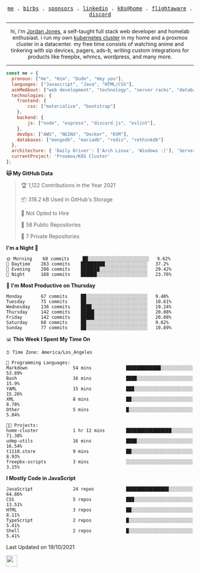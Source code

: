 <p align="center">
  <samp>
    <a href="https://jordanjones.org/">me</a> .
    <a href="https://twitter.com/kashalls">birbs</a> .
    <a href="https://github.com/sponsors/kashalls">sponsors</a> .
    <a href="https://linkedin.com/in/jordpjones">linkedin</a> .
    <a href="https://github.com/kashalls/home-cluster">k8s@home</a> .
    <a href="https://flightaware.com/adsb/stats/user/kashalls">flightaware</a> .
    <a href="https://discord.gg/ctgrp8k">discord</a>
  </samp>
</p>

---

<p align="center">hi, i'm <a href="https://jordanjones.org/">Jordan Jones</a>, a self-taught full stack web developer and homelab enthusiast. i run my own <a href="https://github.com/kashalls/home-cluster">kubernetes cluster</a> in my home and a proxmox cluster in a datacenter. my free time consists of watching anime and tinkering with sip devices, pagers, ads-b, writing custom integrations for products like freepbx, whmcs, wordpress, and many more.</p>

---


```javascript
const me = {
  pronoun: ["He", "Him", "Dude", "Hey you"],
  languages: ["Javascript", "Java", "HTML/CSS"],
  askMeAbout: ["web development", "technology", "server racks", "databases"],
  technologies: {
    frontend: {
        css: ["materialize", "bootstrap"]
    },
    backend: {
        js: ["node", "express", "discord.js", "eslint"],
    },
    devOps: ["AWS", "NGINX", "Docker", "KVM"],
    databases: ["mongodb", "mariadb", "redis", "rethinkdb"]
  },
  architecture: { 'Daily Driver': ['Arch Linux', 'Windows :['], 'Server Applications': 'Ubuntu Focal' },
  currentProject: 'Proxmox/K8S Cluster'
};
```

<!--START_SECTION:waka-->
**🐱 My GitHub Data** 

> 🏆 1,122 Contributions in the Year 2021
 > 
> 📦 318.2 kB Used in GitHub's Storage 
 > 
> 🚫 Not Opted to Hire
 > 
> 📜 58 Public Repositories 
 > 
> 🔑 7 Private Repositories  
 > 
**I'm a Night 🦉** 

```text
🌞 Morning    68 commits     ██░░░░░░░░░░░░░░░░░░░░░░░   9.62% 
🌆 Daytime    263 commits    █████████░░░░░░░░░░░░░░░░   37.2% 
🌃 Evening    208 commits    ███████░░░░░░░░░░░░░░░░░░   29.42% 
🌙 Night      168 commits    ██████░░░░░░░░░░░░░░░░░░░   23.76%

```
📅 **I'm Most Productive on Thursday** 

```text
Monday       67 commits     ██░░░░░░░░░░░░░░░░░░░░░░░   9.48% 
Tuesday      75 commits     ██░░░░░░░░░░░░░░░░░░░░░░░   10.61% 
Wednesday    136 commits    ████░░░░░░░░░░░░░░░░░░░░░   19.24% 
Thursday     142 commits    █████░░░░░░░░░░░░░░░░░░░░   20.08% 
Friday       142 commits    █████░░░░░░░░░░░░░░░░░░░░   20.08% 
Saturday     68 commits     ██░░░░░░░░░░░░░░░░░░░░░░░   9.62% 
Sunday       77 commits     ██░░░░░░░░░░░░░░░░░░░░░░░   10.89%

```


📊 **This Week I Spent My Time On** 

```text
⌚︎ Time Zone: America/Los_Angeles

💬 Programming Languages: 
Markdown                 54 mins             █████████████░░░░░░░░░░░░   53.89% 
Bash                     16 mins             ████░░░░░░░░░░░░░░░░░░░░░   15.9% 
YAML                     15 mins             ███░░░░░░░░░░░░░░░░░░░░░░   15.26% 
XML                      8 mins              ██░░░░░░░░░░░░░░░░░░░░░░░   8.78% 
Other                    5 mins              █░░░░░░░░░░░░░░░░░░░░░░░░   5.84%

🐱‍💻 Projects: 
home-cluster             1 hr 12 mins        █████████████████░░░░░░░░   71.38% 
udmp-utils               16 mins             ████░░░░░░░░░░░░░░░░░░░░░   16.54% 
t1110.store              9 mins              ██░░░░░░░░░░░░░░░░░░░░░░░   8.93% 
freepbx-scripts          3 mins              ░░░░░░░░░░░░░░░░░░░░░░░░░   3.15%

```

**I Mostly Code in JavaScript** 

```text
JavaScript               24 repos            ████████████████░░░░░░░░░   64.86% 
CSS                      5 repos             ███░░░░░░░░░░░░░░░░░░░░░░   13.51% 
HTML                     3 repos             ██░░░░░░░░░░░░░░░░░░░░░░░   8.11% 
TypeScript               2 repos             █░░░░░░░░░░░░░░░░░░░░░░░░   5.41% 
Shell                    2 repos             █░░░░░░░░░░░░░░░░░░░░░░░░   5.41%

```



 Last Updated on 19/10/2021
<!--END_SECTION:waka-->

<img src="https://media.giphy.com/media/WUlplcMpOCEmTGBtBW/giphy.gif" width="30">